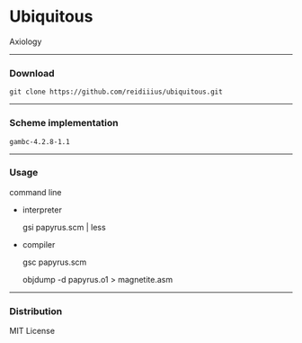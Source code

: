 # Ubiquitous
Axiology

---

### Download

    git clone https://github.com/reidiiius/ubiquitous.git

---

### Scheme implementation

    gambc-4.2.8-1.1

---

### Usage
command line

- interpreter

    gsi papyrus.scm | less

- compiler

    gsc papyrus.scm

    objdump -d papyrus.o1 > magnetite.asm

---

### Distribution
MIT License

